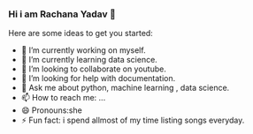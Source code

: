 ### Hi i am Rachana Yadav 👋


Here are some ideas to get you started:

- 🔭 I’m currently working on myself.
- 🌱 I’m currently learning data science.
- 👯 I’m looking to collaborate on youtube.
- 🤔 I’m looking for help with documentation.
- 💬 Ask me about python, machine learning , data science.
- 📫 How to reach me: ...
- 😄 Pronouns:she
- ⚡ Fun fact: i spend allmost of my time listing songs everyday.

